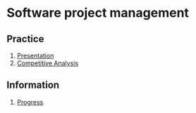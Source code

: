 # Software project management

## Practice
1. [Presentation](task01.md)
2. [Competitive Analysis](task02.md)

## Information
1. [Progress](progress.md)
